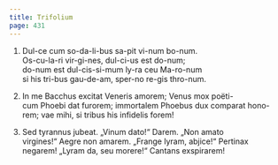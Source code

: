 ```yaml
---
title: Trifolium 
page: 431
---  
```


  1. Dul-ce cum so-da-li-bus sa-pit vi-num bo-num.  
Os-cu-la-ri vir-gi-nes, dul-ci-us est do-num;  
do-num est dul-cis-si-mum ly-ra ceu Ma-ro-num  
si his tri-bus gau-de-am, sper-no re-gis thro-num.  

2. In me Bacchus excitat Veneris amorem; Venus mox poëti-  
cum Phoebi dat furorem; immortalem Phoebus dux comparat hono-  
rem; vae mihi, si tribus his infidelis forem!  

3. Sed tyrannus jubeat. „Vinum dato!“ Darem. „Non amato  
virgines!“ Aegre non amarem. „Frange lyram, abjice!“ Pertinax  
negarem! „Lyram da, seu morere!“ Cantans exspirarem!  